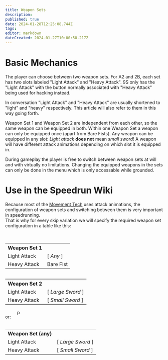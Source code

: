 ```yaml
---
title: Weapon Sets
description: 
published: true
date: 2024-01-28T12:25:08.744Z
tags: 
editor: markdown
dateCreated: 2024-01-27T10:00:58.217Z
---
```


# Basic Mechanics
The player can choose between two weapon sets. For A2 and 2B, each set has two slots labeled "Light Attack" and "Heavy Attack". 9S only has the "Light Attack" with the button normally associated with "Heavy Attack" being used for hacking instead.

In conversation "Light Attack" and "Heavy Attack" are usually shortened to "light" and "heavy" respectively. This article will also refer to them in this way going forth.

Weapon Set 1 and Weapon Set 2 are independent from each other, so the same weapon can be equipped in both.
Within one Weapon Set a weapon can only be equipped once (apart from Bare Fists). Any weapon can be equipped in any slot: *Light attack* **does not** mean *small sword*! A weapon will have different attack animations depending on which slot it is equipped in.

During gameplay the player is free to switch between weapon sets at will and with virtually no limitations. Changing the equipped weapons in the sets can only be done in the menu which is only accessable while grounded.

# Use in the Speedrun Wiki
Because most of the [Movement Tech](/intro/movement) uses attack animations, the configuration of weapon sets and switching between them is very important in speedrunning.<br>
That is why for every skip variation we will specify the required weapon set configuration in a table like this:

<br>
<div>
  <table style="float:left; margin-right:20px">
  <tr>
    <th>Weapon Set 1</th><th></th>
  </tr>
  <tr>
    <td>Light Attack</td><td>[ <i>Any</i> ]</td>
  </tr>
  <tr>
    <td>Heavy Attack</td><td>Bare Fist</td>
  </tr>
  </table>

  <table style="float:left; margin-right:20px">
  <tr>
    <th>Weapon Set 2</th><th></th>
  </tr>
  <tr>
    <td>Light Attack</td><td>[ <i>Large Sword</i> ]</td>
  </tr>
  <tr>
    <td>Heavy Attack</td><td>[ <i>Small Sword</i> ]</td>
  </tr>
  </table>

  <p style="float:left; margin-right:20px">or:</p>

  <table style="float:left; margin-right:20px">
  <tr>
    <th>Weapon Set (any)</th><th></th>
  </tr>
  <tr>
    <td>Light Attack</td><td>[ <i>Large Sword</i> ]</td>
  </tr>
  <tr>
    <td>Heavy Attack</td><td>[ <i>Small Sword</i> ]</td>
  </tr>
  </table>
  <div style="height:150px"></div>
</div>
<br>

p
